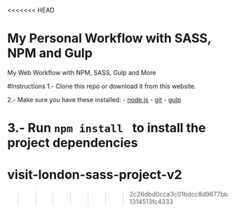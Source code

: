 <<<<<<< HEAD
# My Personal Workflow with SASS, NPM and Gulp
My Web Workflow with NPM, SASS, Gulp and More

#Instructions
1.- Clone this repo or download it from this website.

2.- Make sure you have these installed:
    - [node.js](http://nodejs.org/)
    - [git](http://git-scm.com/)
    - [gulp](http://gulpjs.com/)
    
3.- Run `npm install ` to install the project dependencies   
=======
# visit-london-sass-project-v2
>>>>>>> 2c26dbd0cca3c01bdcc8d9677bb1314513fc4333
